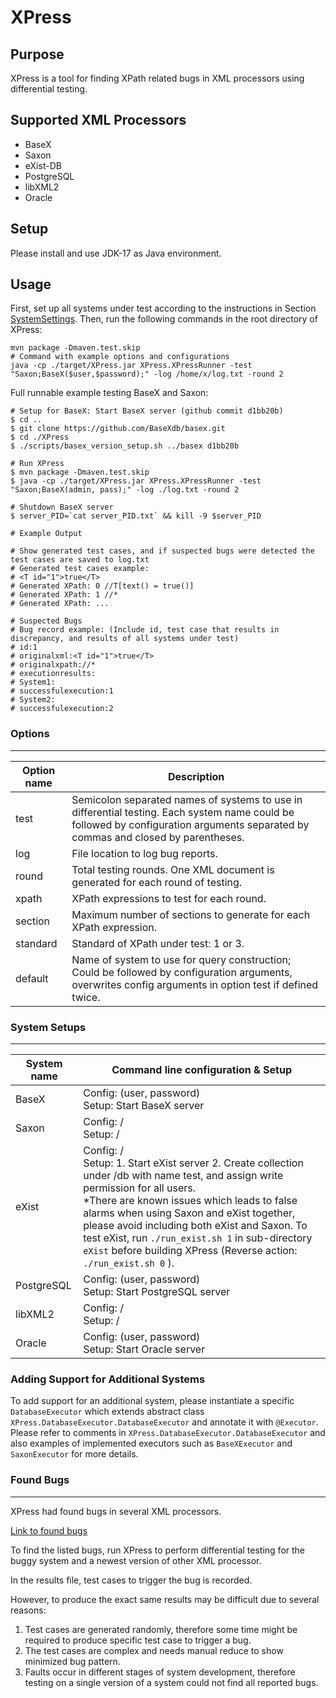 # XPress

## Purpose

XPress is a tool for finding XPath related bugs in XML processors using differential testing. 

## Supported XML Processors

- BaseX
- Saxon
- eXist-DB
- PostgreSQL
- libXML2
- Oracle

## Setup
Please install and use JDK-17 as Java environment. 

## Usage

First, set up all systems under test according to the instructions in Section [SystemSettings](#system-setups).
Then, run the following commands in the root directory of XPress:

```
mvn package -Dmaven.test.skip
# Command with example options and configurations
java -cp ./target/XPress.jar XPress.XPressRunner -test "Saxon;BaseX($user,$password);" -log /home/x/log.txt -round 2
```

Full runnable example testing BaseX and Saxon:

```
# Setup for BaseX: Start BaseX server (github commit d1bb20b)
$ cd ..
$ git clone https://github.com/BaseXdb/basex.git
$ cd ./XPress
$ ./scripts/basex_version_setup.sh ../basex d1bb20b

# Run XPress
$ mvn package -Dmaven.test.skip
$ java -cp ./target/XPress.jar XPress.XPressRunner -test "Saxon;BaseX(admin, pass);" -log ./log.txt -round 2

# Shutdown BaseX server
$ server_PID=`cat server_PID.txt` && kill -9 $server_PID

# Example Output

# Show generated test cases, and if suspected bugs were detected the test cases are saved to log.txt
# Generated test cases example:
# <T id="1">true</T> 
# Generated XPath: 0 //T[text() = true()]
# Generated XPath: 1 //*
# Generated XPath: ...

# Suspected Bugs
# Bug record example: (Include id, test case that results in discrepancy, and results of all systems under test)
# id:1
# originalxml:<T id="1">true</T>
# originalxpath://*
# executionresults:
# System1:
# successfulexecution:1
# System2:
# successfulexecution:2
```

### Options

___

| Option name | Description                                                  |
| ----------- | ------------------------------------------------------------ |
| test        | Semicolon separated names of systems to use in differential testing. Each system name could be followed by configuration arguments separated by commas and closed by parentheses. |
| log         | File location to log bug reports.                            |
| round       | Total testing rounds. One XML document is generated for each round of testing. |
| xpath       | XPath expressions to test for each round.                    |
| section     | Maximum number of sections to generate for each XPath expression. |
| standard    | Standard of XPath under test: 1 or 3.                        |
| default     | Name of system to use for query construction; Could be followed by configuration arguments, overwrites config arguments in option test if defined twice. |

### System Setups

___

| System name | Command line configuration & Setup                           |
| ----------- | ------------------------------------------------------------ |
| BaseX       | Config: (user, password)<br />Setup: Start BaseX server      |
| Saxon       | Config: /<br />Setup: /                                      |
| eXist       | Config: /<br />Setup: 1. Start eXist  server 2. Create collection under /db with name test, and assign write permission for all users.<br />*There are known issues which leads to false alarms when using Saxon and eXist together, please avoid including both eXist and Saxon. To test eXist, run `./run_exist.sh 1` in sub-directory `eXist` before building XPress (Reverse action:  `./run_exist.sh 0` ). |
| PostgreSQL  | Config: (user, password)<br />Setup: Start PostgreSQL server |
| libXML2     | Config: /<br />Setup: /                                      |
| Oracle      | Config: (user, password)<br />Setup: Start Oracle server     |

### Adding Support for Additional Systems
To add support for an additional system, please instantiate a specific `DatabaseExecutor` which extends abstract class `XPress.DatabaseExecutor.DatabaseExecutor` and annotate it with `@Executor`. Please refer to comments in `XPress.DatabaseExecutor.DatabaseExecutor` and also examples of implemented executors such as `BaseXExecutor` and `SaxonExecutor` for more details.

### Found Bugs

____

XPress had found bugs in several XML processors. 

[Link to found bugs](./docs/Found&#32;Bugs.md)

To find the listed bugs, run XPress to perform differential testing for the buggy system and a newest version of other XML processor. 

In the results file, test cases to trigger the bug is recorded. 

However, to produce the exact same results may be difficult due to several reasons: 

1. Test cases are generated randomly, therefore some time might be required to produce specific test case to trigger a bug.
2. The test cases are complex and needs manual reduce to show minimized bug pattern.
3. Faults occur in different stages of system development, therefore testing on a single version of a system could not find all reported bugs. 
